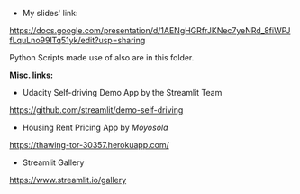 - My slides' link: 

https://docs.google.com/presentation/d/1AENgHGRfrJKNec7yeNRd_8fiWPJfLquLno99lTq51yk/edit?usp=sharing

Python Scripts made use of also are in this folder.


**Misc. links:**

- Udacity Self-driving Demo App by the Streamlit Team

https://github.com/streamlit/demo-self-driving

- Housing Rent Pricing App by *Moyosola*

https://thawing-tor-30357.herokuapp.com/

- Streamlit Gallery

https://www.streamlit.io/gallery
